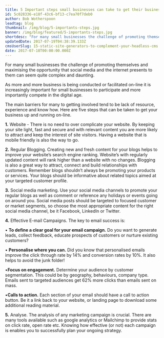 ```yaml
---
title: 5 Important steps small businesses can take to get their business noticed on-line
id: 5c028336-e18f-43c6-bf13-c7ea70f7deb0
author: Bob Wotherspoon
leadtag: blog
thumbnail: /img/blog/5-importants-steps.jpg
banner: /img/blog/featured/5-importants-steps.jpg
shortdesc: "For many small businesses the challenge of promoting themselves and maximising.."
updatedDate: 2017-07-19T04:38:39.133Z
cmsUserSlug: 15-static-site-generators-to-complement-your-headless-cms
date: 2017-07-18T00:00:00.000Z
---
```


For many small businesses the challenge of promoting themselves and maximising the opportunity that social media and the internet presents to them can seem quite complex and daunting.


As more and more business is being conducted or facilitated on-line it is increasingly important for small businesses to participate and more importantly compete in the digital age. 


The main barriers for many to getting involved tend to be lack of resource, experience and know how. Here are five steps that can be taken to get your business up and running on-line.


**1.** Website - There is no need to over complicate your website. By keeping your site light, fast and secure and with relevant content you are more likely to attract and keep the interest of site visitors. Having a website that is mobile friendly is also the way to go. 


**2.** Regular Blogging.  Creating new and fresh content for your blogs helps to improve your website’s search engine ranking. Website’s with regularly updated content will rank higher than a website with no changes.  Blogging is also a great way to attract, connect and build relationships with customers.  Remember blogs shouldn’t always be promoting your products or services.  Your blogs should be informative about related topics aimed at your targeted customer profile.


**3.** Social media marketing.  Use your social media channels to promote your regular blogs as well as comment or reference any holidays or events going on around you.  Social media posts should be targeted to focused customer or market segments, so choose the most appropriate content for the right social media channel, be it Facebook, LinkedIn or Twitter.


**4.** Effective E-mail Campaigns.  The key to email success is:


• **To define a clear goal for your email campaign.** Do you want to generate leads, collect feedback, educate prospects of customers or nurture existing customers?


• **Personalise where you can.**  Did you know that personalised emails improve the click through rate by 14% and conversion rates by 10%.  It also helps to avoid the junk folder!


•**Focus on engagement.** Determine your audience by customer segmentation. This could be by geography, behaviours, company type.  Emails sent to targeted audiences get 62% more clicks than emails sent on mass.


•**Calls to action.**    Each section of your email should have a call to action button.  Be it a link back to your website, or landing page to download some additional reading material.


**5.** Analyse.  The analysis of any marketing campaign is crucial.  There are many tools available such as google analytics or Mailchimp to provide stats on click rate, open rate etc.  Knowing how effective (or not) each campaign is enables you to successfully plan your ongoing strategy.


